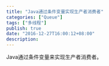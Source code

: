 ```yaml
---
title: "Java通过条件变量实现生产者消费者"
categories: ["Queue"]
tags: ["多线程"]
publish: true
date: "2016-12-27T16:00:12+08:00"
description: 
---
```


Java通过条件变量来实现生产者消费者。
